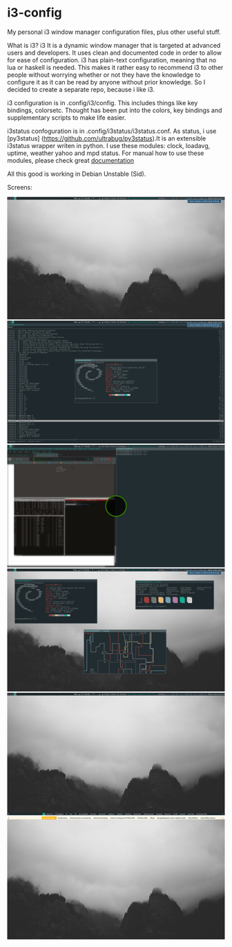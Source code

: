 # i3-config
My personal i3 window manager configuration files, plus other useful stuff.

What is i3? 
i3 It is a dynamic window manager that is targeted at advanced users and developers. It uses clean and documented code in order to allow for ease of configuration. i3 has plain-text configuration, meaning that no lua or haskell is needed. This makes it rather easy to recommend i3 to other people without worrying whether or not they have the knowledge to configure it as it can be read by anyone without prior knowledge.
So I decided to create a separate repo, because i like i3.

i3 configuration is in .config/i3/config. This includes things like key bindings, colorsetc.  Thought has been put into the colors, key bindings and supplementary scripts to make life easier.

i3status confoguration is in .config/i3status/i3status.conf. As status, i use [py3status] (https://github.com/ultrabug/py3status).It is an extensible i3status wrapper writen in python. I use these modules: clock, loadavg, uptime, weather yahoo and mpd status. For manual how to use these modules, please check great [documentation](htpps://py3status.readthedocs.io/en/latest/)

All this good is working in Debian Unstable (Sid).

Screens:

![Screenshot](screen.png?raw=true "Clear")
![Screenshot](screen_1.png?raw=true "Bussy")
![Screenshot](screen_2.png?raw=true "Bussy")
![Screenshot](screen_3.png?raw=true "Rofi_Power")
![Screenshot](screen_4.png?raw=true "Rofi_Power")
![Screenshot](screen_5.png?raw=true "Screen Lock")
